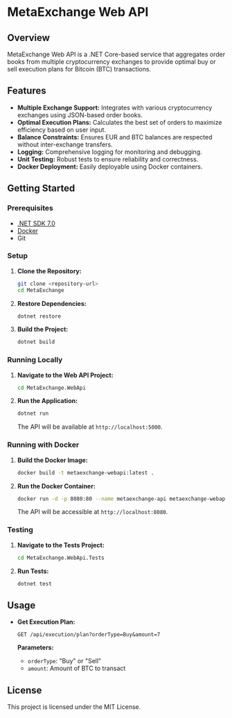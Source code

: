 # MetaExchange Web API

## Overview

MetaExchange Web API is a .NET Core-based service that aggregates order books from multiple cryptocurrency exchanges to provide optimal buy or sell execution plans for Bitcoin (BTC) transactions.

## Features

- **Multiple Exchange Support:** Integrates with various cryptocurrency exchanges using JSON-based order books.
- **Optimal Execution Plans:** Calculates the best set of orders to maximize efficiency based on user input.
- **Balance Constraints:** Ensures EUR and BTC balances are respected without inter-exchange transfers.
- **Logging:** Comprehensive logging for monitoring and debugging.
- **Unit Testing:** Robust tests to ensure reliability and correctness.
- **Docker Deployment:** Easily deployable using Docker containers.

## Getting Started

### Prerequisites

- [.NET SDK 7.0](https://dotnet.microsoft.com/download)
- [Docker](https://www.docker.com/get-started)
- Git

### Setup

1. **Clone the Repository:**

   ```bash
   git clone <repository-url>
   cd MetaExchange
   ```

2. **Restore Dependencies:**

   ```bash
   dotnet restore
   ```

3. **Build the Project:**

   ```bash
   dotnet build
   ```

### Running Locally

1. **Navigate to the Web API Project:**

   ```bash
   cd MetaExchange.WebApi
   ```

2. **Run the Application:**

   ```bash
   dotnet run
   ```

   The API will be available at `http://localhost:5000`.

### Running with Docker

1. **Build the Docker Image:**

   ```bash
   docker build -t metaexchange-webapi:latest .
   ```

2. **Run the Docker Container:**

   ```bash
   docker run -d -p 8080:80 --name metaexchange-api metaexchange-webapi:latest
   ```

   The API will be accessible at `http://localhost:8080`.

### Testing

1. **Navigate to the Tests Project:**

   ```bash
   cd MetaExchange.WebApi.Tests
   ```

2. **Run Tests:**

   ```bash
   dotnet test
   ```

## Usage

- **Get Execution Plan:**

  ```http
  GET /api/execution/plan?orderType=Buy&amount=7
  ```

  **Parameters:**
  
  - `orderType`: "Buy" or "Sell"
  - `amount`: Amount of BTC to transact

## License

This project is licensed under the MIT License.